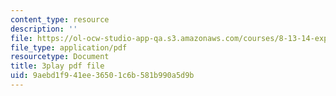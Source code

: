 ```yaml
---
content_type: resource
description: ''
file: https://ol-ocw-studio-app-qa.s3.amazonaws.com/courses/8-13-14-experimental-physics-i-ii-junior-lab-fall-2016-spring-2017/9aebd1f941ee36501c6b581b990a5d9b_xvv_edVc-ME.pdf
file_type: application/pdf
resourcetype: Document
title: 3play pdf file
uid: 9aebd1f9-41ee-3650-1c6b-581b990a5d9b
---
```

